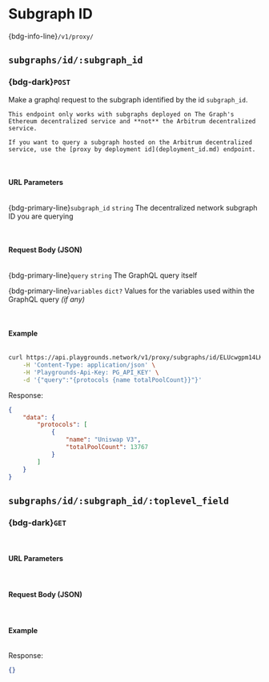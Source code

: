 # Subgraph ID
{bdg-info-line}`/v1/proxy/`

## `subgraphs/id/:subgraph_id`

### {bdg-dark}`POST` 
Make a graphql request to the subgraph identified by the id `subgraph_id`.

```{important}
This endpoint only works with subgraphs deployed on The Graph's Ethereum decentralized service and **not** the Arbitrum decentralized service.

If you want to query a subgraph hosted on the Arbitrum decentralized service, use the [proxy by deployment id](deployment_id.md) endpoint.
```

<br>

#### URL Parameters
<div class='sd-bg-secondary' style='width: 95%; height: 1px; margin: 0em 0em 0.1em 0em'></div>

{bdg-primary-line}`subgraph_id` <code class="sd-text-secondary">string</code>
The decentralized network subgraph ID you are querying

<br>

#### Request Body (JSON)
<div class='sd-bg-secondary' style='width: 95%; height: 1px; margin: 0em 0em 0.1em 0em'></div>

{bdg-primary-line}`query` <code class="sd-text-secondary">string</code>
The GraphQL query itself

{bdg-primary-line}`variables` <code class="sd-text-secondary">dict?</code>
Values for the variables used within the GraphQL query *(if any)*

<br>

#### Example
<div class='sd-bg-secondary' style='width: 95%; height: 1px; margin: 0em 0em 0.1em 0em'></div>

```bash
curl https://api.playgrounds.network/v1/proxy/subgraphs/id/ELUcwgpm14LKPLrBRuVvPvNKHQ9HvwmtKgKSH6123cr7 \
    -H 'Content-Type: application/json' \
    -H 'Playgrounds-Api-Key: PG_API_KEY' \
    -d '{"query":"{protocols {name totalPoolCount}}"}'
```

Response:
```json
{
    "data": {
        "protocols": [
            {
                "name": "Uniswap V3",
                "totalPoolCount": 13767
            }
        ]
    }
}
```

## `subgraphs/id/:subgraph_id/:toplevel_field`

### {bdg-dark}`GET` 

<br>

#### URL Parameters


<br>

#### Request Body (JSON)

<br>

#### Example
```bash

```

Response:
```json
{}
```
